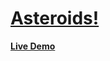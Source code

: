 # [Asteroids!][description]

**[Live Demo][live-demo]**

[live-demo]: http://appacademy.github.io/asteroids.js
[description]: https://github.com/appacademy/js-curriculum/blob/master/projects/w6d1-asteroids.md
